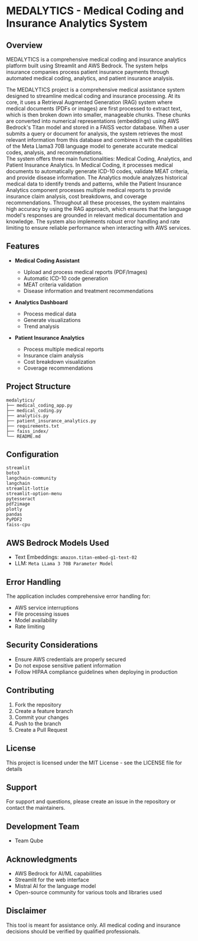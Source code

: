 # MEDALYTICS - Medical Coding and Insurance Analytics System

## Overview
MEDALYTICS is a comprehensive medical coding and insurance analytics platform built using Streamlit and AWS Bedrock. The system helps insurance companies process patient insurance payments through automated medical coding, analytics, and patient insurance analysis.

The MEDALYTICS project is a comprehensive medical assistance system designed to streamline medical coding and insurance processing. At its core, it uses a Retrieval Augmented Generation (RAG) system where medical documents (PDFs or images) are first processed to extract text, which is then broken down into smaller, manageable chunks. These chunks are converted into numerical representations (embeddings) using AWS Bedrock's Titan model and stored in a FAISS vector database. When a user submits a query or document for analysis, the system retrieves the most relevant information from this database and combines it with the capabilities of the Meta Llama3 70B language model to generate accurate medical codes, analysis, and recommendations.
<br>
The system offers three main functionalities: Medical Coding, Analytics, and Patient Insurance Analytics. In Medical Coding, it processes medical documents to automatically generate ICD-10 codes, validate MEAT criteria, and provide disease information. The Analytics module analyzes historical medical data to identify trends and patterns, while the Patient Insurance Analytics component processes multiple medical reports to provide insurance claim analysis, cost breakdowns, and coverage recommendations. Throughout all these processes, the system maintains high accuracy by using the RAG approach, which ensures that the language model's responses are grounded in relevant medical documentation and knowledge. The system also implements robust error handling and rate limiting to ensure reliable performance when interacting with AWS services.

## Features
- **Medical Coding Assistant**
  - Upload and process medical reports (PDF/Images)
  - Automatic ICD-10 code generation
  - MEAT criteria validation
  - Disease information and treatment recommendations

- **Analytics Dashboard**
  - Process medical data
  - Generate visualizations
  - Trend analysis

- **Patient Insurance Analytics**
  - Process multiple medical reports
  - Insurance claim analysis
  - Cost breakdown visualization
  - Coverage recommendations

## Project Structure
```
medalytics/
├── medical_coding_app.py
├── medical_coding.py
├── analytics.py
├── patient_insurance_analytics.py
├── requirements.txt
├── faiss_index/
└── README.md
```

## Configuration

```
streamlit
boto3
langchain-community
langchain
streamlit-lottie
streamlit-option-menu
pytesseract
pdf2image
plotly
pandas
PyPDF2
faiss-cpu
```

## AWS Bedrock Models Used
- Text Embeddings: `amazon.titan-embed-g1-text-02`
- LLM: `Meta LLama 3 70B Parameter Model`

## Error Handling
The application includes comprehensive error handling for:
- AWS service interruptions
- File processing issues
- Model availability
- Rate limiting

## Security Considerations
- Ensure AWS credentials are properly secured
- Do not expose sensitive patient information
- Follow HIPAA compliance guidelines when deploying in production

## Contributing
1. Fork the repository
2. Create a feature branch
3. Commit your changes
4. Push to the branch
5. Create a Pull Request

## License
This project is licensed under the MIT License - see the LICENSE file for details

## Support
For support and questions, please create an issue in the repository or contact the maintainers.

## Development Team
- Team Qube

## Acknowledgments
- AWS Bedrock for AI/ML capabilities
- Streamlit for the web interface
- Mistral AI for the language model
- Open-source community for various tools and libraries used

## Disclaimer
This tool is meant for assistance only. All medical coding and insurance decisions should be verified by qualified professionals.
